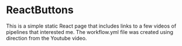 # ReactButtons
This is a simple static React page that includes links to a few videos of pipelines that interested me. The workflow.yml file was created using direction from the Youtube video.
